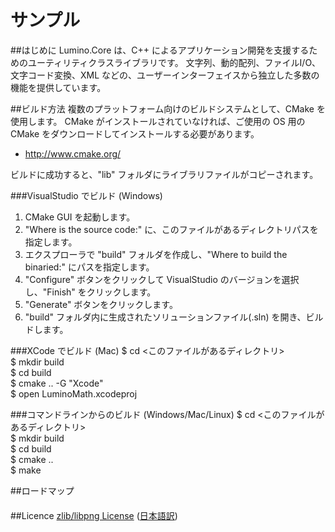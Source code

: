 ﻿サンプル
===========

##はじめに
Lumino.Core は、C++ によるアプリケーション開発を支援するためのユーティリティクラスライブラリです。
文字列、動的配列、ファイルI/O、文字コード変換、XML などの、ユーザーインターフェイスから独立した多数の機能を提供しています。


##ビルド方法
複数のプラットフォーム向けのビルドシステムとして、CMake を使用します。
CMake がインストールされていなければ、ご使用の OS 用の CMake をダウンロードしてインストールする必要があります。
- http://www.cmake.org/

ビルドに成功すると、"lib" フォルダにライブラリファイルがコピーされます。

###VisualStudio でビルド (Windows)
1. CMake GUI を起動します。
2. "Where is the source code:" に、このファイルがあるディレクトリパスを指定します。
3. エクスプローラで "build" フォルダを作成し、"Where to build the binaried:" にパスを指定します。
4. "Configure" ボタンをクリックして VisualStudio のバージョンを選択し、"Finish" をクリックします。
5. "Generate" ボタンをクリックします。
6. "build" フォルダ内に生成されたソリューションファイル(.sln) を開き、ビルドします。

###XCode でビルド (Mac)
$ cd <このファイルがあるディレクトリ>  
$ mkdir build  
$ cd build  
$ cmake .. -G "Xcode"  
$ open LuminoMath.xcodeproj  

###コマンドラインからのビルド (Windows/Mac/Linux)
$ cd <このファイルがあるディレクトリ>  
$ mkdir build  
$ cd build  
$ cmake ..  
$ make  


##ロードマップ
####


##Licence
[zlib/libpng License](http://opensource.org/licenses/zlib-license.php)
([日本語訳](http://sourceforge.jp/projects/opensource/wiki/licenses/zlib_libpng_license))
